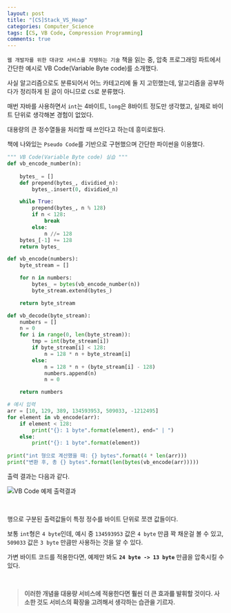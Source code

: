 ```yaml
---
layout: post
title: "[CS]Stack_VS_Heap"
categories: Computer_Science
tags: [CS, VB Code, Compression Programming]
comments: true
---
```


`웹 개발자를 위한 대규모 서비스를 지탱하는 기술` 책을 읽는 중, 압축 프로그래밍 파트에서 간단한 예시로 VB Code(Variable Byte code)를 소개했다.

사실 알고리즘으로도 분류되어서 어느 카테고리에 둘 지 고민했는데, 알고리즘을 공부하다가 정리하게 된 글이 아니므로 `CS`로 분류했다.

매번 자바를 사용하면서 `int`는 4바이트, `long`은 8바이트 정도만 생각했고, 실제로 바이트 단위로 생각해본 경험이 없었다.

대용량의 큰 정수열들을 처리할 때 쓰인다고 하는데 흥미로웠다.

책에 나와있는 `Pseudo Code`를 기반으로 구현했으며 간단한 파이썬을 이용했다.


``` python
""" VB Code(Variable Byte code) 실습 """
def vb_encode_number(n):
        
    bytes_ = []
    def prepend(bytes_, dividied_n):
        bytes_.insert(0, dividied_n)

    while True:
        prepend(bytes_, n % 128)
        if n < 128:
            break
        else:
            n //= 128
    bytes_[-1] += 128
    return bytes_

def vb_encode(numbers):
    byte_stream = []

    for n in numbers:
        bytes_ = bytes(vb_encode_number(n))
        byte_stream.extend(bytes_)

    return byte_stream

def vb_decode(byte_stream):
    numbers = []
    n = 0
    for i in range(0, len(byte_stream)):
        tmp = int(byte_stream[i])
        if byte_stream[i] < 128:
            n = 128 * n + byte_stream[i]
        else:
            n = 128 * n + (byte_stream[i] - 128)
            numbers.append(n)
            n = 0

    return numbers

# 예시 입력
arr = [10, 129, 389, 134593953, 509033, -1212495]
for element in vb_encode(arr):
    if element < 128:
        print("{}: 1 byte".format(element), end=" | ")
    else:
        print("{}: 1 byte".format(element))
        
print("int 형으로 계산했을 때: {} bytes".format(4 * len(arr)))
print("변환 후, 총 {} bytes".format(len(bytes(vb_encode(arr)))))

```

출력 결과는 다음과 같다.

![VB Code 예제 출력결과](https://ting-kim.github.io/images/20220117_1.PNG)

<br>

행으로 구분된 출력값들이 특정 정수를 바이트 단위로 쪼갠 값들이다.

보통 `int`형은 `4 byte`인데, 예시 중 `134593953` 값은 `4 byte` 만큼 꽉 채운걸 볼 수 있고, `509033` 값은 `3 byte` 만큼만 사용하는 것을 알 수 있다.

가변 바이트 코드를 적용한다면, 예제만 봐도 **`24 byte -> 13 byte`** 만큼을 압축시킬 수 있다.

<br>

> **이러한 개념을 대용량 서비스에 적용한다면 훨씬 더 큰 효과를 발휘할 것이다. 사소한 것도 서비스의 확장을 고려해서 생각하는 습관을 기르자.**